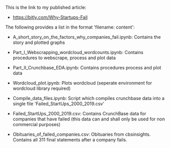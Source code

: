 This is the link to my published article:
- https://bitly.com/Why-Startups-Fail

The following provides a list in the format 'filename: content':

- A_short_story_on_the_factors_why_companies_fail.ipynb: Contains the story and plotted graphs

- Part_I_Webscrapping_wordcloud_wordcounts.ipynb: Contains procedures to webscrape, process and plot data

- Part_II_Crunchbase_EDA.ipynb: Contains procedures process and plot data

- Wordcloud_plot.ipynb: Plots wordcloud (seperate environment for wordcloud library required)

- Compile_data_files.ipynb: Script which compiles crunchbase data into a single file 'Failed_StartUps_2000_2019.csv'

- Failed_StartUps_2000_2019.csv: Contains CrunchBase data for companies that have failed (this data can and shall only be used for non commercial purposes)

- Obituaries_of_failed_companies.csv: Obituaries from cbsinsights. Contains all 311 final statements after a company fails.
